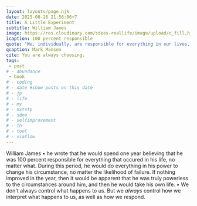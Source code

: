 ```yaml
---
layout: layouts/page.njk
date: 2025-08-16 21:56:06+7
title: A Little Experiment
subtitle: William James 
image: https://res.cloudinary.com/sdees-reallife/image/upload/c_fill,h_800,w_800/v1757334640/IMG_20250901_083514_eqkjvx.jpg
icaption: 100 percent responsible
quote: "We, individually, are responsible for everything in our lives, no matter the external circumstances."
qcaption: Mark Manson
cite: You are always choosing.
tags: 
 - post
# - abundance
 - book
# - coding
# - date #show posts on this date
# - jp
# - life
# - my
# - nxtstp
# - sdee
# - selfimprovement
# - th
# - tool
# - viaflow
---
```

William James • he wrote that he would spend one year believing that he was 100 percent responsible for everything that occured in his life, no matter what.
During this period, he would do everything in his power to change his circumstance, no matter the likelihood of failure. If nothing improved in the year, then it would be apparent that he was truly powerless to the circumstances around him, and then he would take his own life.
•
We don't always control what happens to us. But we *always* control how we interpret what happens to us, as well as how we respond.
